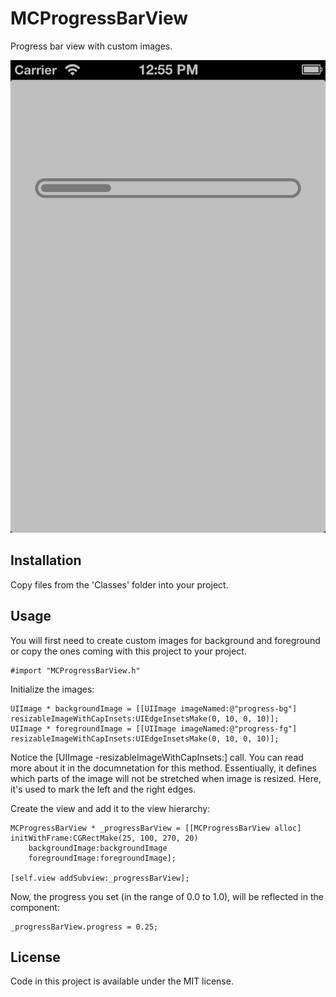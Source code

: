 # MCProgressBarView

Progress bar view with custom images.

![Sample](sample.png)

## Installation

Copy files from the 'Classes' folder into your project.

## Usage

You will first need to create custom images for background and foreground or copy the ones coming with this project to your project.

	#import "MCProgressBarView.h"
	
Initialize the images:

    UIImage * backgroundImage = [[UIImage imageNamed:@"progress-bg"] resizableImageWithCapInsets:UIEdgeInsetsMake(0, 10, 0, 10)];
    UIImage * foregroundImage = [[UIImage imageNamed:@"progress-fg"] resizableImageWithCapInsets:UIEdgeInsetsMake(0, 10, 0, 10)];

Notice the [UIImage -resizableImageWithCapInsets:] call. You can read more about it in the documnetation for this method. Essentiually, it defines which parts of the image will not be stretched when image is resized. Here, it's used to mark the left and the right edges.

Create the view and add it to the view hierarchy:

	MCProgressBarView * _progressBarView = [[MCProgressBarView alloc] initWithFrame:CGRectMake(25, 100, 270, 20)
		backgroundImage:backgroundImage
		foregroundImage:foregroundImage];
		
    [self.view addSubview:_progressBarView];
	
Now, the progress you set (in the range of 0.0 to 1.0), will be reflected in the component:

	_progressBarView.progress = 0.25;

## License

Code in this project is available under the MIT license.